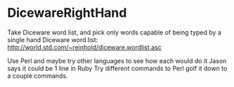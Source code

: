 # DicewareRightHand
Take Diceware word list, and pick only words capable of being typed by a single hand
Diceware word list:
http://world.std.com/~reinhold/diceware.wordlist.asc

Use Perl and maybe try other languages to see how each would do it
Jason says it could be 1 line in Ruby
Try different commands to Perl golf it down to a couple commands.
